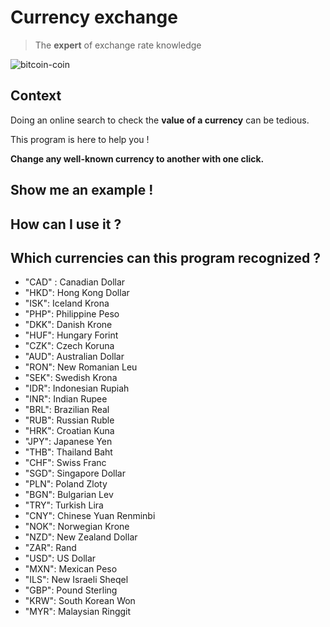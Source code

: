 # Currency exchange 

> The **expert** of exchange rate knowledge 

![bitcoin-coin](https://unsplash.com/photos/Q4W8GjjKjuw)

## Context 

Doing an online search to check the **value of a currency** can be tedious. 

This program is here to help you ! 

**Change any well-known currency to another with one click.** 


## Show me an example ! 



## How can I use it ? 



## Which currencies can this program recognized ? 

- "CAD" : Canadian Dollar
- "HKD": Hong Kong Dollar
- "ISK": Iceland Krona
- "PHP": Philippine Peso
- "DKK": Danish Krone
- "HUF": Hungary Forint
- "CZK": Czech Koruna
- "AUD": Australian Dollar
- "RON": New Romanian Leu
- "SEK": Swedish Krona
- "IDR": Indonesian Rupiah
- "INR": Indian Rupee
- "BRL": Brazilian Real
- "RUB": Russian Ruble
- "HRK": Croatian Kuna
- "JPY": Japanese Yen
- "THB": Thailand Baht
- "CHF": Swiss Franc
- "SGD": Singapore Dollar
- "PLN": Poland Zloty
- "BGN": Bulgarian Lev
- "TRY": Turkish Lira
- "CNY": Chinese Yuan Renminbi
- "NOK": Norwegian Krone
- "NZD": New Zealand Dollar
- "ZAR": Rand
- "USD": US Dollar
- "MXN": Mexican Peso
- "ILS": New Israeli Sheqel
- "GBP": Pound Sterling
- "KRW": South Korean Won
- "MYR": Malaysian Ringgit